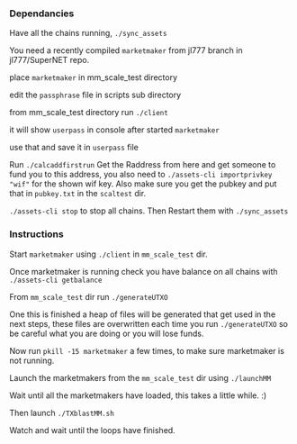 ### Dependancies
Have all the chains running, `./sync_assets`

You need a recently compiled `marketmaker` from jl777 branch in jl777/SuperNET repo.

place `marketmaker` in mm_scale_test directory

edit the `passphrase` file in scripts sub directory

from mm_scale_test directory run `./client`

it will show `userpass` in console after started `marketmaker`

use that and save it in `userpass` file

Run `./calcaddfirstrun` Get the Raddress from here and get someone to fund you to this address, you also need to `./assets-cli importprivkey "wif"` for the shown wif key. Also make sure you get the pubkey and put that in `pubkey.txt` in the `scaltest` dir.

`./assets-cli stop` to stop all chains. Then Restart them with `./sync_assets`

### Instructions

Start `marketmaker` using `./client` in `mm_scale_test` dir.

Once marketmaker is running check you have balance on all chains with `./assets-cli getbalance`

From `mm_scale_test` dir run `./generateUTXO`

One this is finished a heap of files will be generated that get used in the next steps, these files are overwritten each time you run `./generateUTXO` so be careful what you are doing or you will lose funds.

Now run `pkill -15 marketmaker` a few times, to make sure marketmaker is not running.

Launch the marketmakers from the `mm_scale_test` dir using `./launchMM`

Wait until all the marketmakers have loaded, this takes a little while. :) 

Then launch `./TXblastMM.sh`

Watch and wait until the loops have finished.
